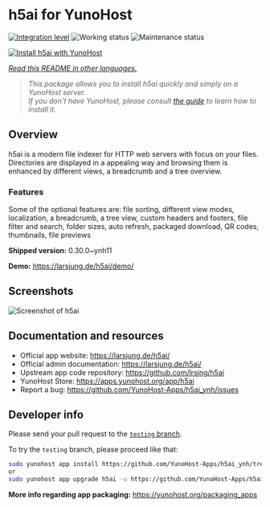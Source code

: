 <!--
N.B.: This README was automatically generated by <https://github.com/YunoHost/apps/tree/master/tools/readme_generator>
It shall NOT be edited by hand.
-->

# h5ai for YunoHost

[![Integration level](https://apps.yunohost.org/badge/integration/h5ai)](https://ci-apps.yunohost.org/ci/apps/h5ai/)
![Working status](https://apps.yunohost.org/badge/state/h5ai)
![Maintenance status](https://apps.yunohost.org/badge/maintained/h5ai)

[![Install h5ai with YunoHost](https://install-app.yunohost.org/install-with-yunohost.svg)](https://install-app.yunohost.org/?app=h5ai)

*[Read this README in other languages.](./ALL_README.md)*

> *This package allows you to install h5ai quickly and simply on a YunoHost server.*  
> *If you don't have YunoHost, please consult [the guide](https://yunohost.org/install) to learn how to install it.*

## Overview

h5ai is a modern file indexer for HTTP web servers with focus on your files. Directories are displayed in a appealing way and browsing them is enhanced by different views, a breadcrumb and a tree overview.

### Features

Some of the optional features are: file sorting, different view modes, localization, a breadcrumb, a tree view, custom headers and footers, file filter and search, folder sizes, auto refresh, packaged download, QR codes, thumbnails, file previews


**Shipped version:** 0.30.0~ynh11

**Demo:** <https://larsjung.de/h5ai/demo/>

## Screenshots

![Screenshot of h5ai](./doc/screenshots/screenshot.jpg)

## Documentation and resources

- Official app website: <https://larsjung.de/h5ai/>
- Official admin documentation: <https://larsjung.de/h5ai/>
- Upstream app code repository: <https://github.com/lrsjng/h5ai>
- YunoHost Store: <https://apps.yunohost.org/app/h5ai>
- Report a bug: <https://github.com/YunoHost-Apps/h5ai_ynh/issues>

## Developer info

Please send your pull request to the [`testing` branch](https://github.com/YunoHost-Apps/h5ai_ynh/tree/testing).

To try the `testing` branch, please proceed like that:

```bash
sudo yunohost app install https://github.com/YunoHost-Apps/h5ai_ynh/tree/testing --debug
or
sudo yunohost app upgrade h5ai -u https://github.com/YunoHost-Apps/h5ai_ynh/tree/testing --debug
```

**More info regarding app packaging:** <https://yunohost.org/packaging_apps>
